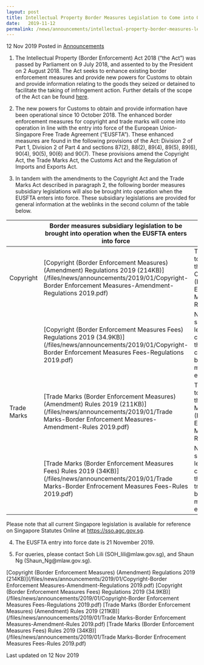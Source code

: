 ```yaml
---
layout: post
title: Intellectual Property Border Measures Legislation to Come into Operation Upon the Entry into Force of the EU-Singapore Free Trade Agreement on 21 November 2019
date:   2019-11-12
permalink: /news/announcements/intellectual-property-border-measures-legislation-comes-into-operation-on-21-nov-2019
---
```


12 Nov 2019 Posted in [Announcements](/news/announcements)

1. The Intellectual Property (Border Enforcement) Act 2018 (“the Act”) was passed by Parliament on 9 July 2018, and assented to by the President on 2 August 2018. The Act seeks to enhance existing border enforcement measures and provide new powers for Customs to obtain and provide information relating to the goods they seized or detained to facilitate the taking of infringement action. Further details of the scope of the Act can be found [here](https://app.mlaw.gov.sg/news/press-releases/factsheet-on-intellectual-property--border-enforcement--bill "here").

2. The new powers for Customs to obtain and provide information have been operational since 10 October 2018. The enhanced border enforcement measures for copyright and trade marks will come into operation in line with the entry into force of the European Union-Singapore Free Trade Agreement (“EUSFTA”). These enhanced measures are found in the following provisions of the Act: Division 2 of Part 1, Division 2 of Part 4 and sections 87(2), 88(2), 89(4), 89(5), 89(6), 90(4), 90(5), 90(6) and 90(7). These provisions amend the Copyright Act, the Trade Marks Act, the Customs Act and the Regulation of Imports and Exports Act.

3. In tandem with the amendments to the Copyright Act and the Trade Marks Act described in paragraph 2, the following border measures subsidiary legislations will also be brought into operation when the EUSFTA enters into force. These subsidiary legislations are provided for general information at the weblinks in the second column of the table below.

|             | Border measures subsidiary legislation to be brought into operation when the EUSFTA enters into force                                                                                 | Remarks                                                                                     |
|-------------|---------------------------------------------------------------------------------------------------------------------------------------------------------------------------------------|---------------------------------------------------------------------------------------------|
| Copyright   | [Copyright (Border Enforcement Measures) (Amendment) Regulations 2019 (214KB)](/files/news/announcements/2019/01/Copyright-Border Enforcement Measures-Amendment-Regulations 2019.pdf) | To be read together with the Copyright (Border Enforcement Measures) Regulations.           |
|             | [Copyright (Border Enforcement Measures Fees) Regulations 2019 (34.9KB)](/files/news/announcements/2019/01/Copyright-Border Enforcement Measures Fees-Regulations 2019.pdf)            | New subsidiary legislation concerning the fees for copyright border measures enforcement.   |
| Trade Marks | [Trade Marks (Border Enforcement Measures) (Amendment) Rules 2019 (211KB)](/files/news/announcements/2019/01/Trade Marks-Border Enforcement Measures-Amendment-Rules 2019.pdf)         | To be read together with the Trade Marks (Border Enforcement Measures) Rules.               |
|             | [Trade Marks (Border Enforcement Measures Fees) Rules 2019 (34KB)](/files/news/announcements/2019/01/Trade Marks-Border Enfrocement Measures Fees-Rules 2019.pdf)                      | New subsidiary legislation concerning the fees for trade marks border measures enforcement. |

Please note that all current Singapore legislation is available for reference on Singapore Statutes Online at https://sso.agc.gov.sg.

<ol start="4">
<li>The EUSFTA entry into force date is 21 November 2019.</li>
</ol>

<ol start="5">
<li>For queries, please contact Soh Lili (SOH_lili@mlaw.gov.sg), and Shaun Ng (Shaun_Ng@mlaw.gov.sg).</li>
</ol>

[Copyright (Border Enforcement Measures) (Amendment) Regulations 2019 (214KB)](/files/news/announcements/2019/01/Copyright-Border Enforcement Measures-Amendment-Regulations 2019.pdf)
[Copyright (Border Enforcement Measures Fees) Regulations 2019 (34.9KB)](/files/news/announcements/2019/01/Copyright-Border Enforcement Measures Fees-Regulations 2019.pdf)
[Trade Marks (Border Enforcement Measures) (Amendment) Rules 2019 (211KB)](/files/news/announcements/2019/01/Trade Marks-Border Enforcement Measures-Amendment-Rules 2019.pdf)
[Trade Marks (Border Enforcement Measures Fees) Rules 2019 (34KB)](/files/news/announcements/2019/01/Trade Marks-Border Enfrocement Measures Fees-Rules 2019.pdf)

<p class="right-side-updated">Last updated on 12 Nov 2019</p>
